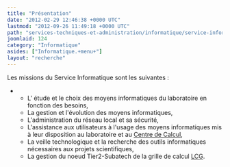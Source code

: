 ```yaml
---
title: "Présentation"
date: "2012-02-29 12:46:38 +0000 UTC"
lastmod: "2012-09-26 11:49:18 +0000 UTC"
path: "services-techniques-et-administration/informatique/service-informatique.fr.md"
joomlaid: 124
category: "Informatique"
asides: ["Informatique.+menu+"]
layout: "recherche"
---
```

Les missions du Service Informatique sont les suivantes :

*   *   L' étude et le choix des moyens informatiques du laboratoire en fonction des besoins,
    *   La gestion et l'évolution des moyens informatiques,
    *   L'administration du réseau local et sa sécurité,
    *   L'assistance aux utilisateurs à l'usage des moyens informatiques mis à leur disposition au laboratoire et au [Centre de Calcul](http://cc.in2p3.fr),
    *   La veille technologique et la recherche des outils informatiques nécessaires aux projets scientifiques,
    *   La gestion du noeud Tier2-Subatech de la grille de calcul [LCG](http://wlcg.web.cern.ch/).
